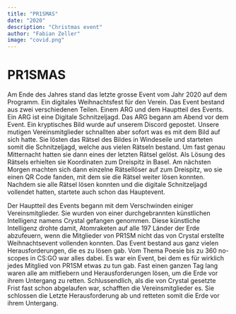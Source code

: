 ```yaml
---
title: "PR1SMAS"
date: "2020"
description: "Christmas event"
author: "Fabian Zeller"
image: "covid.png"
---
```


# PR1SMAS
Am Ende des Jahres stand das letzte grosse Event vom Jahr 2020 auf dem Programm. Ein digitales Weihnachtsfest für den Verein. Das Event bestand aus zwei verschiedenen Teilen. Einem ARG und dem Hauptteil des Events. Ein ARG ist eine Digitale Schnitzeljagd.
Das ARG begann am Abend vor dem Event. Ein kryptisches Bild wurde auf unserem Discord gepostet. Unsere mutigen Vereinsmitglieder schnallten aber sofort was es mit dem Bild auf sich hatte. Sie lösten das Rätsel des Bildes in Windeseile und starteten somit die Schnitzeljagd, welche aus vielen Rätseln bestand. Um fast genau Mitternacht hatten sie dann eines der letzten Rätsel gelöst. Als Lösung des Rätsels erhielten sie Koordinaten zum Dreispitz in Basel. Am nächsten Morgen machten sich dann einzelne Rätsellöser auf zum Dreispitz, wo sie einen QR Code fanden, mit dem sie die Rätsel weiter lösen konnten. Nachdem sie alle Rätsel lösen konnten und die digitale Schnitzeljagd vollendet hatten, startete auch schon das Hauptevent.

Der Hauptteil des Events begann mit dem Verschwinden einiger Vereinsmitglieder. Sie wurden von einer durchgebrannten künstlichen Intelligenz namens Crystal gefangen genommen. Diese künstliche Intelligenz drohte damit, Atomraketen auf alle 197 Länder der Erde abzufeuern, wenn die Mitglieder von PR1SM nicht das von Crystal erstellte Weihnachtsevent vollenden konnten. Das Event bestand aus ganz vielen Herausforderungen, die es zu lösen gab. Vom Thema Poesie bis zu 360 no-scopes in CS:GO war alles dabei. Es war ein Event, bei dem es für wirklich jedes Mitglied von PR1SM etwas zu tun gab.
Fast einen ganzen Tag lang waren alle am mitfiebern und Herausforderungen lösen, um die Erde vor ihrem Untergang zu retten. Schlussendlich, als die von Crystal gesetzte Frist fast schon abgelaufen war, schafften die Vereinsmitglieder es. Sie schlossen die Letzte Herausforderung ab und retteten somit die Erde vor ihrem Untergang.
